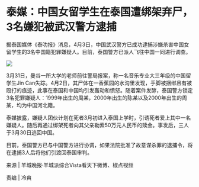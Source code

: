 # 泰媒：中国女留学生在泰国遭绑架弃尸，3名嫌犯被武汉警方逮捕

据泰国媒体《泰叻报》消息，4月3日，中国武汉警方已成功逮捕涉嫌杀害中国女留学生的3名中国籍犯罪嫌疑人。目前，泰国警方已派人飞往中国一同进行调查。

![](https://inews.gtimg.com/om_bt/O61YURMVOrsohbhD7nStZTR9DXylx_Iz7Ola9NCyuBIOsAA/1000)

3月31日，曼谷一所大学的老师前往警局报案，称一名音乐专业大三年级的中国留学生Jin
Can失踪。4月2日，其尸体在一香蕉园的水沟里发现，手脚被捆绑且有被殴打的痕迹，此事在泰国和中国均引发轰动和愤怒。随着案件发酵，泰国警方锁定3名犯罪嫌疑人：1999年出生的周某，2000年出生的陈某以及2000年出生的周某，均为中国河北籍。

泰媒披露，嫌疑人团伙计划在死者3月初进入泰国上学时，引诱死者爱上其中一名嫌疑人。随后再通过绑架死者向其父亲勒索50万元人民币的赎金。事发后，三人于3月30日逃回中国。

目前，泰国警方已与中国警方进行协调，如果法院批准了故意谋杀罪的逮捕令，将在逮捕3人后将他们引渡回泰国审判。

来源 | 羊城晚报·羊城派综合Vista看天下微博、椒点视频

责编 | 冷爽

